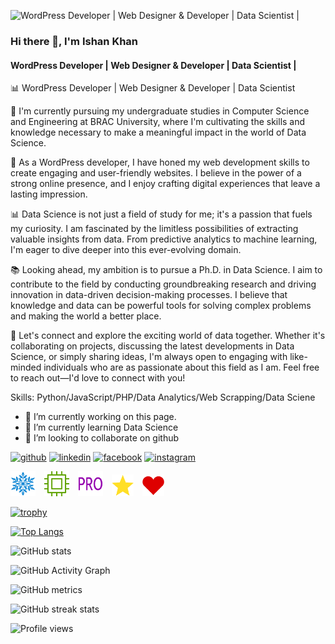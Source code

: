 ![WordPress Developer | Web Designer & Developer | Data Scientist | ](https://media.licdn.com/dms/image/C4E16AQFDJh9MkiYtvw/profile-displaybackgroundimage-shrink_350_1400/0/1611223325770?e=1703116800&v=beta&t=4zd6OqEr_u3QTZb_zgax8BQAF1sy_DX-XkZR7Rh_mLQ)
### Hi there 👋, I'm Ishan Khan
#### WordPress Developer | Web Designer & Developer | Data Scientist | 


📊 WordPress Developer | Web Designer & Developer | Data Scientist

🎨 I'm currently pursuing my undergraduate studies in Computer Science and Engineering at BRAC University, where I'm cultivating the skills and knowledge necessary to make a meaningful impact in the world of Data Science.

💼 As a WordPress developer, I have honed my web development skills to create engaging and user-friendly websites. I believe in the power of a strong online presence, and I enjoy crafting digital experiences that leave a lasting impression.

📊 Data Science is not just a field of study for me; it's a passion that fuels my curiosity. I am fascinated by the limitless possibilities of extracting valuable insights from data. From predictive analytics to machine learning, I'm eager to dive deeper into this ever-evolving domain.

📚 Looking ahead, my ambition is to pursue a Ph.D. in Data Science. I aim to contribute to the field by conducting groundbreaking research and driving innovation in data-driven decision-making processes. I believe that knowledge and data can be powerful tools for solving complex problems and making the world a better place.

🌟 Let's connect and explore the exciting world of data together. Whether it's collaborating on projects, discussing the latest developments in Data Science, or simply sharing ideas, I'm always open to engaging with like-minded individuals who are as passionate about this field as I am. Feel free to reach out—I'd love to connect with you!

Skills: Python/JavaScript/PHP/Data Analytics/Web Scrapping/Data Sciene

- 🔭 I’m currently working on this page. 
- 🌱 I’m currently learning Data Science 
- 👯 I’m looking to collaborate on github 


[<img src='https://cdn.jsdelivr.net/npm/simple-icons@3.0.1/icons/github.svg' alt='github' height='40'>](https://github.com/webishan)  [<img src='https://cdn.jsdelivr.net/npm/simple-icons@3.0.1/icons/linkedin.svg' alt='linkedin' height='40'>](https://www.linkedin.com/in/ishannkhan/)  [<img src='https://cdn.jsdelivr.net/npm/simple-icons@3.0.1/icons/facebook.svg' alt='facebook' height='40'>](https://www.facebook.com/ishandroid.me)  [<img src='https://cdn.jsdelivr.net/npm/simple-icons@3.0.1/icons/instagram.svg' alt='instagram' height='40'>](https://www.instagram.com/ishan_droid/)  

<a href='https://archiveprogram.github.com/'><img src='https://raw.githubusercontent.com/acervenky/animated-github-badges/master/assets/acbadge.gif' width='40' height='40'></a> <a href='https://docs.github.com/en/developers'><img src='https://raw.githubusercontent.com/acervenky/animated-github-badges/master/assets/devbadge.gif' width='40' height='40'></a> <a href='https://github.com/pricing'><img src='https://raw.githubusercontent.com/acervenky/animated-github-badges/master/assets/pro.gif' width='40' height='40'></a> <a href='https://stars.github.com/'><img src='https://raw.githubusercontent.com/acervenky/animated-github-badges/master/assets/starbadge.gif' width='35' height='35'></a> <a href='https://docs.github.com/en/github/supporting-the-open-source-community-with-github-sponsors'><img src='https://raw.githubusercontent.com/acervenky/animated-github-badges/master/assets/sponsorbadge.gif' width='35' height='35'></a> 

[![trophy](https://github-profile-trophy.vercel.app/?username=webishan)](https://github.com/ryo-ma/github-profile-trophy)

[![Top Langs](https://github-readme-stats.vercel.app/api/top-langs/?username=webishan)](https://github.com/anuraghazra/github-readme-stats)

![GitHub stats](https://github-readme-stats.vercel.app/api?username=webishan&show_icons=true&count_private=true)  

![GitHub Activity Graph](https://activity-graph.herokuapp.com/graph?username=webishan)  

![GitHub metrics](https://metrics.lecoq.io/webishan)  

![GitHub streak stats](https://streak-stats.demolab.com/?user=webishan)  

![Profile views](https://gpvc.arturio.dev/webishan)  
